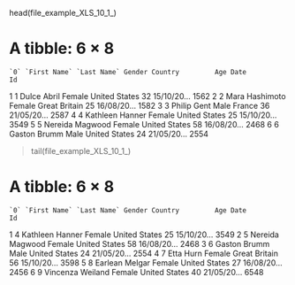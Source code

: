 head(file_example_XLS_10_1_)
# A tibble: 6 × 8
    `0` `First Name` `Last Name` Gender Country         Age Date         Id
  <dbl> <chr>        <chr>       <chr>  <chr>         <dbl> <chr>     <dbl>
1     1 Dulce        Abril       Female United States    32 15/10/20…  1562
2     2 Mara         Hashimoto   Female Great Britain    25 16/08/20…  1582
3     3 Philip       Gent        Male   France           36 21/05/20…  2587
4     4 Kathleen     Hanner      Female United States    25 15/10/20…  3549
5     5 Nereida      Magwood     Female United States    58 16/08/20…  2468
6     6 Gaston       Brumm       Male   United States    24 21/05/20…  2554
> tail(file_example_XLS_10_1_)
# A tibble: 6 × 8
    `0` `First Name` `Last Name` Gender Country         Age Date         Id
  <dbl> <chr>        <chr>       <chr>  <chr>         <dbl> <chr>     <dbl>
1     4 Kathleen     Hanner      Female United States    25 15/10/20…  3549
2     5 Nereida      Magwood     Female United States    58 16/08/20…  2468
3     6 Gaston       Brumm       Male   United States    24 21/05/20…  2554
4     7 Etta         Hurn        Female Great Britain    56 15/10/20…  3598
5     8 Earlean      Melgar      Female United States    27 16/08/20…  2456
6     9 Vincenza     Weiland     Female United States    40 21/05/20…  6548
